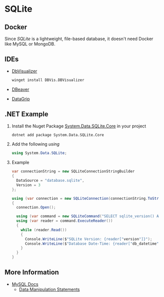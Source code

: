 # SQLite

## Docker

Since _SQLite_ is a lightweight, file-based database, it doesn't need Docker like MySQL or MongoDB.

## IDEs

- [DbVisualizer](https://www.dbvis.com)

  ```sh
  winget install DBVis.DBVisualizer
  ```

- [DBeaver](https://dbeaver.io/)
- [DataGrip](https://www.jetbrains.com/datagrip/)

## .NET Example

1. Install the Nuget Package [System.Data.SQLite.Core](https://www.nuget.org/packages/System.Data.SQLite.Core) in your project

   ```sh
   dotnet add package System.Data.SQLite.Core
   ```

2. Add the following _using_

   ```cs
   using System.Data.SQLite;
   ```

3. Example

   ```cs
   var connectionString = new SQLiteConnectionStringBuilder
   {
     DataSource = "database.sqlite",
     Version = 3
   };
   
   using (var connection = new SQLiteConnection(connectionString.ToString()))
   {
     connection.Open();

     using (var command = new SQLiteCommand("SELECT sqlite_version() AS version, datetime('now') AS db_datetime;", connection))
     using (var reader = command.ExecuteReader())
     {
       while (reader.Read())
       {
         Console.WriteLine($"SQLite Version: {reader["version"]}");
         Console.WriteLine($"Database Date-Time: {reader["db_datetime"]}");
       }
     }
   }
   ```

## More Information

- [MySQL Docs](https://dev.mysql.com/doc/)
  - [Data Manipulation Statements](https://dev.mysql.com/doc/refman/8.4/en/sql-data-manipulation-statements.html)
